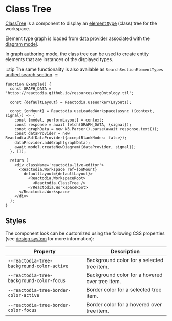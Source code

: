 # Class Tree

[ClassTree](/docs/api/workspace/functions/ClassTree.md) is a component to display an [element type](/docs/api/workspace/type-aliases/ElementTypeIri.md) (class) tree for the workspace.

Element type graph is loaded from [data provider](/docs/concepts/data-provider.md) associated with the [diagram model](/docs/concepts/graph-model.md).

In [graph authoring](/docs/concepts/graph-authoring.md) mode, the class tree can be used to create entity elements that are instances of the displayed types.

:::tip
The same functionality is also available as `SearchSectionElementTypes` [unified search section](/docs/components/unified-search.md).
:::

```tsx live
function Example() {
  const GRAPH_DATA = 'https://reactodia.github.io/resources/orgOntology.ttl';

  const {defaultLayout} = Reactodia.useWorker(Layouts);

  const {onMount} = Reactodia.useLoadedWorkspace(async ({context, signal}) => {
    const {model, performLayout} = context;
    const response = await fetch(GRAPH_DATA, {signal});
    const graphData = new N3.Parser().parse(await response.text());
    const dataProvider = new Reactodia.RdfDataProvider({acceptBlankNodes: false});
    dataProvider.addGraph(graphData);
    await model.createNewDiagram({dataProvider, signal});
  }, []);

  return (
    <div className='reactodia-live-editor'>
      <Reactodia.Workspace ref={onMount}
        defaultLayout={defaultLayout}>
          <Reactodia.WorkspaceRoot>
            <Reactodia.ClassTree />
          </Reactodia.WorkspaceRoot>
      </Reactodia.Workspace>
    </div>
  );
}
```

## Styles

The component look can be customized using the following CSS properties (see [design system](/docs/concepts/design-system.mdx) for more information):

| Property | Description |
|----------|-------------|
| `--reactodia-tree-background-color-active`  | Background color for a selected tree item. |
| `--reactodia-tree-background-color-focus`   | Background color for a hovered over tree item. |
| `--reactodia-tree-border-color-active`      | Border color for a selected tree item. |
| `--reactodia-tree-border-color-focus`       | Border color for a hovered over tree item. |
